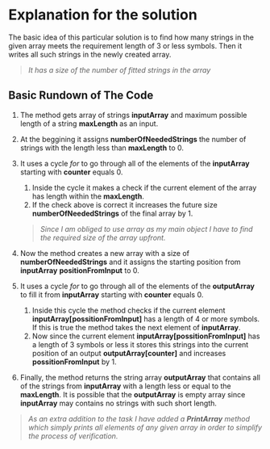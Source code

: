 # Explanation for the solution

The basic idea of this particular solution is to find how many strings in the given array meets the requirement length of 3 or less symbols. Then it writes all such strings in the newly created array.

> _It has a size of the number of fitted strings in the array_

## Basic Rundown of The Code	

1. The method gets array of strings **inputArray** and maximum possible length of a string **maxLength** as an input.  

2. At the beggining it assigns **numberOfNeededStrings** the number of strings with the length less than **maxLength** to 0.  

3. It uses a cycle *for* to go through all of the elements of the **inputArray** starting with **counter** equals 0.
    1. Inside the cycle it makes a check if the current element of the array has length within the **maxLength**. 
    2. If the check above is correct it increases the future size **numberOfNeededStrings** of the final array by 1.
    >_Since I am obliged to use array as my main object I have to find the required size of the array upfront._  

4. Now the method creates a new array with a size of **numberOfNeededStrings** and it assigns the starting position from **inputArray** **positionFromInput** to 0.

5. It uses a cycle *for* to go through all of the elements of the **outputArray** to fill it from **inputArray** starting with **counter** equals 0.
    1. Inside this cycle the method checks if the current element **inputArray[possitionFromInput]** has a length of 4 or more symbols. If this is true the method takes the next element of **inputArray**.
    2. Now since the current element **inputArray[possitionFromInput]** has a length of 3 symbols or less it stores this strings into the current position of an output **outputArray[counter]** and increases **possitionFromInput** by 1.  

6. Finally, the method returns the string array **outputArray** that contains all of the strings from **inputArray** with a length less or equal to the **maxLength**. It is possible that the **outputArray** is empty array since **inputArray** may contains no strings with such short length.  
> _As an extra addition to the task I have added a **PrintArray** method which simply prints all elements of any given array in order to simplify the process of verification._ 
        